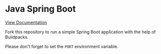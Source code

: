 # Java Spring Boot

[View Documentation](https://www.nodion.com/en/docs/java/)

Fork this repository to run a simple Spring Boot application with the help of Buildpacks.

Please don't forget to set the `PORT` environment variable.
